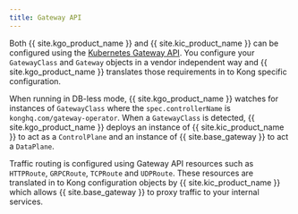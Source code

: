 ```yaml
---
title: Gateway API
---
```


Both {{ site.kgo_product_name }} and {{ site.kic_product_name }} can be configured using the [Kubernetes Gateway API](https://github.com/kubernetes-sigs/gateway-api). You configure your `GatewayClass` and `Gateway` objects in a vendor independent way and {{ site.kgo_product_name }} translates those requirements in to Kong specific configuration.

When running in DB-less mode, {{ site.kgo_product_name }} watches for instances of `GatewayClass` where the `spec.controllerName` is `konghq.com/gateway-operator`. When a `GatewayClass` is detected, {{ site.kgo_product_name }} deploys an instance of {{ site.kic_product_name }} to act as a `ControlPlane` and an instance of {{ site.base_gateway }} to act a `DataPlane`.

Traffic routing is configured using Gateway API resources such as `HTTPRoute`, `GRPCRoute`, `TCPRoute` and `UDPRoute`. These resources are translated in to Kong configuration objects by {{ site.kic_product_name }} which allows {{ site.base_gateway }} to proxy traffic to your internal services.